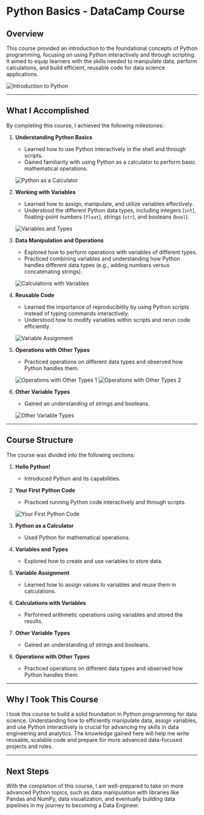 # Python Basics - DataCamp Course

## Overview

This course provided an introduction to the foundational concepts of Python programming, focusing on using Python interactively and through scripting. It aimed to equip learners with the skills needed to manipulate data, perform calculations, and build efficient, reusable code for data science applications.

![Introduction to Python](images/introduction_to_python.PNG)

---

## What I Accomplished

By completing this course, I achieved the following milestones:

1. **Understanding Python Basics**
   - Learned how to use Python interactively in the shell and through scripts.
   - Gained familiarity with using Python as a calculator to perform basic mathematical operations.
   
   ![Python as a Calculator](images/python_as_a_calculator.PNG)

2. **Working with Variables**
   - Learned how to assign, manipulate, and utilize variables effectively.
   - Understood the different Python data types, including integers (`int`), floating-point numbers (`float`), strings (`str`), and booleans (`bool`).
   
   ![Variables and Types](images/variables_and_types.PNG)

3. **Data Manipulation and Operations**
   - Explored how to perform operations with variables of different types.
   - Practiced combining variables and understanding how Python handles different data types (e.g., adding numbers versus concatenating strings).
   
   ![Calculations with Variables](images/calculations_with_variables.PNG)

4. **Reusable Code**
   - Learned the importance of reproducibility by using Python scripts instead of typing commands interactively.
   - Understood how to modify variables within scripts and rerun code efficiently.
   
   ![Variable Assignment](images/variable_assignment.PNG)

5. **Operations with Other Types**
   - Practiced operations on different data types and observed how Python handles them.
   
   ![Operations with Other Types 1](images/operations_with_other_types_1.PNG)
   ![Operations with Other Types 2](images/operations_with_other_types_2.PNG)

6. **Other Variable Types**
   - Gained an understanding of strings and booleans.
   
   ![Other Variable Types](images/other_variable_types.PNG)

---

## Course Structure

The course was divided into the following sections:

1. **Hello Python!**
   - Introduced Python and its capabilities.
2. **Your First Python Code**
   - Practiced running Python code interactively and through scripts.
   
   ![Your First Python Code](images/your_first_python_code.PNG)

3. **Python as a Calculator**
   - Used Python for mathematical operations.
4. **Variables and Types**
   - Explored how to create and use variables to store data.
5. **Variable Assignment**
   - Learned how to assign values to variables and reuse them in calculations.
6. **Calculations with Variables**
   - Performed arithmetic operations using variables and stored the results.
7. **Other Variable Types**
   - Gained an understanding of strings and booleans.
8. **Operations with Other Types**
   - Practiced operations on different data types and observed how Python handles them.

---

## Why I Took This Course

I took this course to build a solid foundation in Python programming for data science. Understanding how to efficiently manipulate data, assign variables, and use Python interactively is crucial for advancing my skills in data engineering and analytics. The knowledge gained here will help me write reusable, scalable code and prepare for more advanced data-focused projects and roles.

---

## Next Steps

With the completion of this course, I am well-prepared to take on more advanced Python topics, such as data manipulation with libraries like Pandas and NumPy, data visualization, and eventually building data pipelines in my journey to becoming a Data Engineer.

